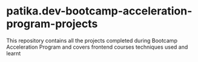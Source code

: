 # patika.dev-bootcamp-acceleration-program-projects
This repository contains all the projects completed during Bootcamp Acceleration Program and covers frontend courses techniques used and learnt
